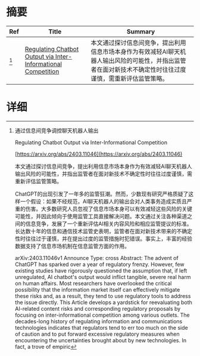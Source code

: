 # 摘要

| Ref | Title | Summary |
| --- | --- | --- |
| [^1] | [Regulating Chatbot Output via Inter-Informational Competition](https://arxiv.org/abs/2403.11046) | 本文通过探讨信息间竞争，提出利用信息市场本身作为有效减轻AI聊天机器人输出风险的可能性，并指出监管者在面对新技术不确定性时往往过度谨慎，需重新评估监管策略。 |

# 详细

[^1]: 通过信息间竞争调控聊天机器人输出

    Regulating Chatbot Output via Inter-Informational Competition

    [https://arxiv.org/abs/2403.11046](https://arxiv.org/abs/2403.11046)

    本文通过探讨信息间竞争，提出利用信息市场本身作为有效减轻AI聊天机器人输出风险的可能性，并指出监管者在面对新技术不确定性时往往过度谨慎，需重新评估监管策略。

    

    ChatGPT的出现引发了一年多的监管狂潮。然而，少数现有研究严格质疑了这样一个假设：如果不经规范，AI聊天机器人的输出会对人类事务造成实质且严重的伤害。大多数研究人员忽视了信息市场本身可以有效减轻这些风险的关键可能性，并因此倾向于使用监管工具直接解决问题。本文通过关注各种渠道之间的信息竞争，发展了一个重新评估AI相关内容风险和相应监管提议的标准。长达数十年的信息和通信技术监管史表明，监管者在面对新技术带来的不确定性时往往过于谨慎，并在提出过度的监管措施时犯错误。事实上，丰富的经验数据支持了信息市场机制在信息监管方面的作用。

    arXiv:2403.11046v1 Announce Type: cross  Abstract: The advent of ChatGPT has sparked over a year of regulatory frenzy. However, few existing studies have rigorously questioned the assumption that, if left unregulated, AI chatbot's output would inflict tangible, severe real harm on human affairs. Most researchers have overlooked the critical possibility that the information market itself can effectively mitigate these risks and, as a result, they tend to use regulatory tools to address the issue directly. This Article develops a yardstick for reevaluating both AI-related content risks and corresponding regulatory proposals by focusing on inter-informational competition among various outlets. The decades-long history of regulating information and communications technologies indicates that regulators tend to err too much on the side of caution and to put forward excessive regulatory measures when encountering the uncertainties brought about by new technologies. In fact, a trove of empiric
    

